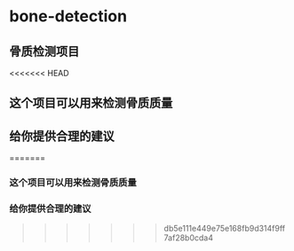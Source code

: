 # bone-detection
## 骨质检测项目
<<<<<<< HEAD
## 这个项目可以用来检测骨质质量
## 给你提供合理的建议
=======
### 这个项目可以用来检测骨质质量
### 给你提供合理的建议

>>>>>>> db5e111e449e75e168fb9d314f9ff7af28b0cda4

